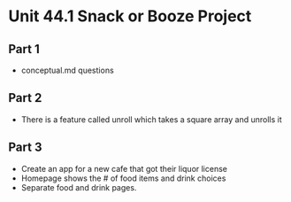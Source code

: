 # Unit 44.1 Snack or Booze Project

## Part 1
- conceptual.md questions

## Part 2
- There is a feature called unroll which takes a square array and unrolls it

## Part 3
- Create an app for a new cafe that got their liquor license
- Homepage shows the # of food items and drink choices
- Separate food and drink pages.

  

